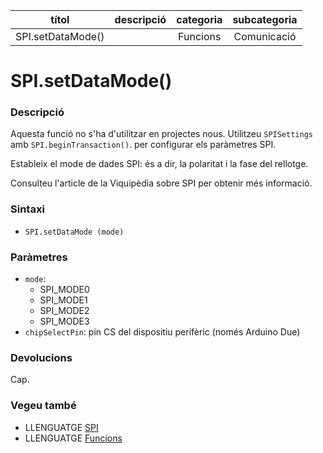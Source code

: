 
| títol | descripció   | categoria  | subcategoria        |
| :---: | :----------: | :--------: | :-----------------: |
| SPI.setDataMode() | | Funcions | Comunicació |

# SPI.setDataMode()

### Descripció

Aquesta funció no s'ha d'utilitzar en projectes nous. Utilitzeu `SPISettings` amb `SPI.beginTransaction()`. per configurar els paràmetres SPI.

Estableix el mode de dades SPI: és a dir, la polaritat i la fase del rellotge. 

Consulteu l'article de la Viquipèdia sobre SPI per obtenir més informació.

### Sintaxi

* `SPI.setDataMode (mode)`

### Paràmetres

* `mode`:
     * SPI_MODE0
     * SPI_MODE1
     * SPI_MODE2
     * SPI_MODE3
* `chipSelectPin`: pin CS del dispositiu perifèric (només Arduino Due)

### Devolucions

Cap.

### Vegeu també

*  LLENGUATGE [SPI](../spi.md)
*  LLENGUATGE [Funcions](../../Funcions.md)
